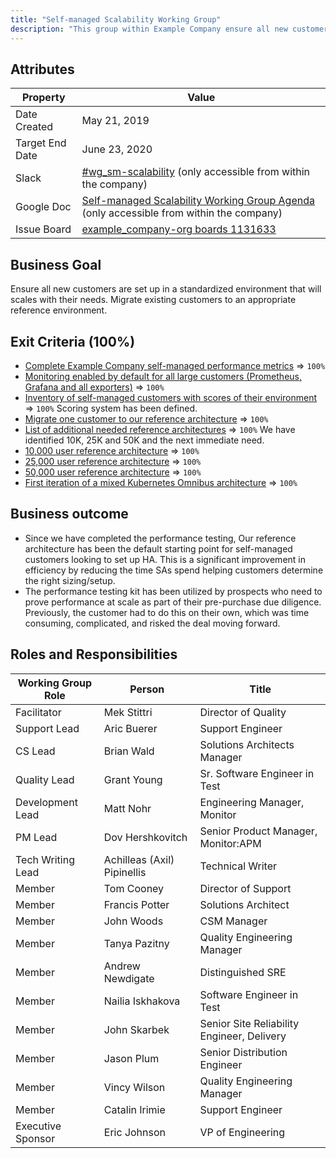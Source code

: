 ```yaml
---
title: "Self-managed Scalability Working Group"
description: "This group within Example Company ensure all new customers are set up in a standardized environment that will scales with their needs. Learn more!"
---
```


## Attributes

| Property        | Value        |
|-----------------|--------------|
| Date Created    | May 21, 2019 |
| Target End Date | June 23, 2020 |
| Slack           | [#wg_sm-scalability](https://example_company.slack.com/messages/CJBEAQ589) (only accessible from within the company) |
| Google Doc      | [Self-managed Scalability Working Group Agenda](https://docs.google.com/document/d/1H9ENjGO5vNI1e0j3lm2e6zeK8F8o8H-69M3V7m3uYt8/edit) (only accessible from within the company) |
| Issue Board     | [example_company-org boards 1131633](https://example_company.com/groups/example_company-org/-/boards/1131633) |

## Business Goal

Ensure all new customers are set up in a standardized environment that will scales with their needs. Migrate existing customers to an appropriate reference environment.

## Exit Criteria (100%)

- [Complete Example Company self-managed performance metrics](https://example_company.com/groups/example_company-org/-/epics/1352) => `100%`
- [Monitoring enabled by default for all large customers (Prometheus, Grafana and all exporters)](https://example_company.com/groups/example_company-org/-/epics/1339) => `100%`
- [Inventory of self-managed customers with scores of their environment](https://example_company.com/groups/example_company-org/-/epics/1338) => `100%` Scoring system has been defined.
- [Migrate one customer to our reference architecture](https://example_company.com/example_company-org/quality/performance/-/issues/65) => `100%`
- [List of additional needed reference architectures](https://example_company.com/example_company-org/quality/performance/issues/15) => `100%` We have identified 10K, 25K and 50K and the next immediate need.
- [10,000 user reference architecture](https://example_company.com/groups/example_company-org/-/epics/1336) => `100%`
- [25,000 user reference architecture](https://example_company.com/example_company-org/quality/performance/issues/57) => `100%`
- [50,000 user reference architecture](https://example_company.com/example_company-org/quality/performance/issues/66) => `100%`
- [First iteration of a mixed Kubernetes Omnibus architecture](https://example_company.com/example_company-org/quality/performance/issues/145) => `100%`

## Business outcome

- Since we have completed the performance testing, Our reference architecture has been the default starting point for self-managed customers looking to set up HA.
This is a significant improvement in efficiency by reducing the time SAs spend helping customers determine the right sizing/setup.
- The performance testing kit has been utilized by prospects who need to prove performance at scale as part of their pre-purchase due diligence.
Previously, the customer had to do this on their own, which was time consuming, complicated, and risked the deal moving forward.

## Roles and Responsibilities

| Working Group Role    | Person                | Title                          |
|-----------------------|-----------------------|--------------------------------|
| Facilitator           | Mek Stittri           | Director of Quality            |
| Support Lead          | Aric Buerer           | Support Engineer               |
| CS Lead               | Brian Wald            | Solutions Architects Manager   |
| Quality Lead          | Grant Young           | Sr. Software Engineer in Test  |
| Development Lead      | Matt Nohr             | Engineering Manager, Monitor   |
| PM Lead               | Dov Hershkovitch      | Senior Product Manager, Monitor:APM |
| Tech Writing Lead     | Achilleas (Axil) Pipinellis | Technical Writer         |
| Member                | Tom Cooney            | Director of Support            |
| Member                | Francis Potter        | Solutions Architect            |
| Member                | John Woods            | CSM Manager                    |
| Member                | Tanya Pazitny         | Quality Engineering Manager    |
| Member                | Andrew Newdigate      | Distinguished SRE              |
| Member                | Nailia Iskhakova      | Software Engineer in Test      |
| Member                | John Skarbek          | Senior Site Reliability Engineer, Delivery |
| Member                | Jason Plum            | Senior Distribution Engineer   |
| Member                | Vincy Wilson          | Quality Engineering Manager    |
| Member                | Catalin Irimie        | Support Engineer               |
| Executive Sponsor     | Eric Johnson          | VP of Engineering              |
